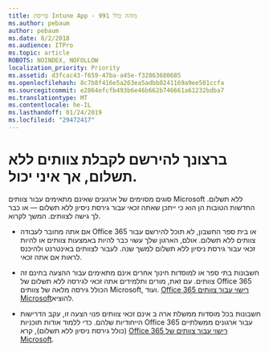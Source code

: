 ```yaml
---
title: פריסת Intune App - 991 מזהה כלל
ms.author: pebaum
author: pebaum
ms.date: 8/2/2018
ms.audience: ITPro
ms.topic: article
ROBOTS: NOINDEX, NOFOLLOW
localization_priority: Priority
ms.assetid: d3fcac43-f659-47ba-a45e-f32863680685
ms.openlocfilehash: 8c7b8f416e5a263ea5adbb0241169a9ee501ccfa
ms.sourcegitcommit: e2864efcfb493b6e46b662b746661a61232bdba7
ms.translationtype: MT
ms.contentlocale: he-IL
ms.lasthandoff: 01/24/2019
ms.locfileid: "29472417"
---
```

# <a name="id-like-to-sign-up-for-teams-free-but-i-cant"></a>ברצונך להירשם לקבלת צוותים ללא תשלום, אך איני יכול.

סוגים מסוימים של ארגונים שאינם מתאימים עבור צוותים Microsoft ללא תשלום. החדשות הטובות הן הוא כי ייתכן שאתה זכאי עבור גירסת ניסיון ללא תשלום — או כבר לך גישה לצוותים. המשך לקרוא.
  
- אם אתה מחובר לעבודה Office 365 או בית ספר החשבון, לא תוכל להירשם עבור צוותים ללא תשלום. אולם, הארגון שלך עשוי כבר להיות באמצעות צוותים או להיות זכאי עבור גירסת ניסיון ללא תשלום למשך שנה. לעבור לצוותים באינטרנט ולהיכנס לראות אם אתה זכאי.
    
- חשבונות בתי ספר או למוסדות חינוך אחרים אינם מתאימים עבור ההצעה בחינם זה צוותים. עם זאת, מורים ותלמידים אתה זכאי לגירסה ללא תשלום של Office 365 הכולל גירסה מלאה של צוותים Microsoft, ועוד. [Office 365 רישוי עבור צוותים Microsoft](https://docs.microsoft.com/microsoftteams/office-365-licensing)להוציא.
    
- חשבונות בכל מוסדות ממשלת ארה ב אינם זכאי צוותים פנוי הצעה זו, עקב הדרישות הייחודיות שלהם. כדי ללמוד אודות תוכניות Office 365 עבור ארגונים ממשלתיים (כולל גירסת ניסיון ללא תשלום), קרא [Office 365 רישוי עבור צוותים של Microsoft](https://docs.microsoft.com/microsoftteams/office-365-licensing).
    

